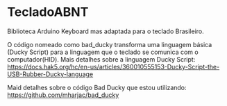 # TecladoABNT
Biblioteca Arduino Keyboard mas adaptada para o teclado Brasileiro.

O código nomeado como bad_ducky transforma uma linguagem básica (Ducky Script) para a linguagem que o teclado se comunica com o computador(HID).
Mais detalhes sobre a linguagem Ducky Script: https://docs.hak5.org/hc/en-us/articles/360010555153-Ducky-Script-the-USB-Rubber-Ducky-language

Maid detalhes sobre o código Bad Ducky que estou utilizando: https://github.com/mharjac/bad_ducky

